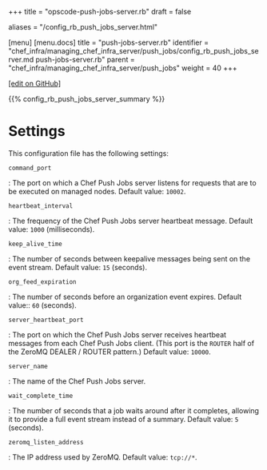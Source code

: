 +++
title = "opscode-push-jobs-server.rb"
draft = false

aliases = "/config_rb_push_jobs_server.html"

[menu]
  [menu.docs]
    title = "push-jobs-server.rb"
    identifier = "chef_infra/managing_chef_infra_server/push_jobs/config_rb_push_jobs_server.md push-jobs-server.rb"
    parent = "chef_infra/managing_chef_infra_server/push_jobs"
    weight = 40
+++    

[\[edit on GitHub\]](https://github.com/chef/chef-web-docs/blob/master/content/config_rb_push_jobs_server.md)

{{% config_rb_push_jobs_server_summary %}}

Settings
========

This configuration file has the following settings:

`command_port`

:   The port on which a Chef Push Jobs server listens for requests that
    are to be executed on managed nodes. Default value: `10002`.

`heartbeat_interval`

:   The frequency of the Chef Push Jobs server heartbeat message.
    Default value: `1000` (milliseconds).

`keep_alive_time`

:   The number of seconds between keepalive messages being sent on the
    event stream. Default value: `15` (seconds).

`org_feed_expiration`

:   The number of seconds before an organization event expires. Default
    value:: `60` (seconds).

`server_heartbeat_port`

:   The port on which the Chef Push Jobs server receives heartbeat
    messages from each Chef Push Jobs client. (This port is the `ROUTER`
    half of the ZeroMQ DEALER / ROUTER pattern.) Default value: `10000`.

`server_name`

:   The name of the Chef Push Jobs server.

`wait_complete_time`

:   The number of seconds that a job waits around after it completes,
    allowing it to provide a full event stream instead of a summary.
    Default value: `5` (seconds).

`zeromq_listen_address`

:   The IP address used by ZeroMQ. Default value: `tcp://*`.
